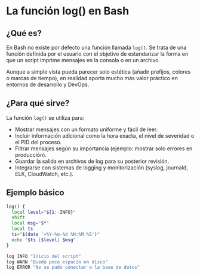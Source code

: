 # La función log() en Bash

## ¿Qué es?
En Bash no existe por defecto una función llamada `log()`. Se trata de una función definida por el usuario con el objetivo de estandarizar la forma en que un script imprime mensajes en la consola o en un archivo.  

Aunque a simple vista pueda parecer solo estética (añadir prefijos, colores o marcas de tiempo), en realidad aporta mucho más valor práctico en entornos de desarrollo y DevOps.

## ¿Para qué sirve?
La función `log()` se utiliza para:
- Mostrar mensajes con un formato uniforme y fácil de leer.
- Incluir información adicional como la hora exacta, el nivel de severidad o el PID del proceso.
- Filtrar mensajes según su importancia (ejemplo: mostrar solo errores en producción).
- Guardar la salida en archivos de log para su posterior revisión.
- Integrarse con sistemas de logging y monitorización (syslog, journald, ELK, CloudWatch, etc.).

## Ejemplo básico
```bash
log() {
  local level="${1:-INFO}"
  shift
  local msg="$*"
  local ts
  ts="$(date '+%Y-%m-%d %H:%M:%S')"
  echo "$ts [$level] $msg"
}

log INFO "Inicio del script"
log WARN "Queda poco espacio en disco"
log ERROR "No se pudo conectar a la base de datos"
